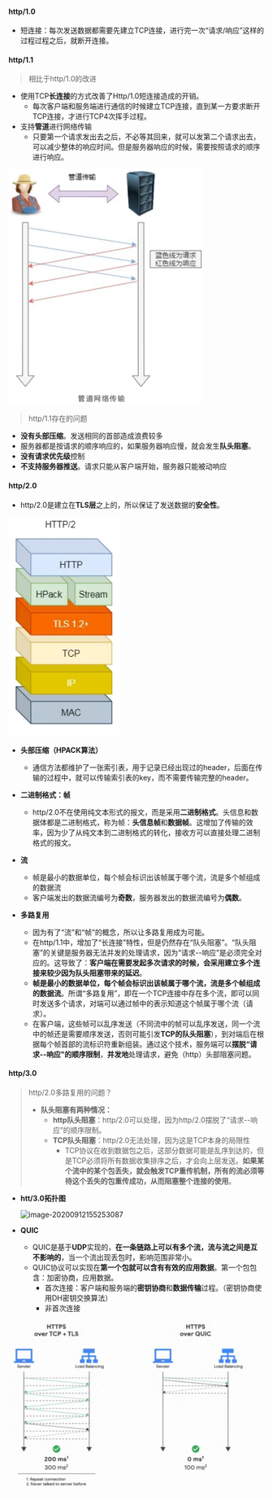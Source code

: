 #### http/1.0

- 短连接：每次发送数据都需要先建立TCP连接，进行完一次“请求/响应”这样的过程过程之后，就断开连接。



#### http/1.1

> 相比于http/1.0的改进

- 使用TCP**长连接**的方式改善了Http/1.0短连接造成的开销。
  - 每次客户端和服务端进行通信的时候建立TCP连接，直到某一方要求断开TCP连接，才进行TCP4次挥手过程。
- 支持**管道**进行网络传输
  - 只要第一个请求发出去之后，不必等其回来，就可以发第二个请求出去，可以减少整体的响应时间。但是服务器响应的时候，需要按照请求的顺序进行响应。

![image-20200912152833278](.\markdown-picture\管道.png)

> http/1.1存在的问题

- **没有头部压缩**。发送相同的首部造成浪费较多
- 服务器都是按请求的顺序响应的，如果服务器响应慢，就会发生**队头阻塞**。
- **没有请求优先级**控制
- **不支持服务器推送**。请求只能从客户端开始，服务器只能被动响应



#### http/2.0

- http/2.0是建立在**TLS层**之上的，所以保证了发送数据的**安全性**。

![image-20200912153426049](.\markdown-picture\http2.0.png)

- **头部压缩（HPACK算法）**
  - 通信方法都维护了一张索引表，用于记录已经出现过的header，后面在传输的过程中，就可以传输索引表的key，而不需要传输完整的header。
- **二进制格式：帧**
  - http/2.0不在使用纯文本形式的报文，而是采用**二进制格式**。头信息和数据体都是二进制格式，称为帧：**头信息帧**和**数据帧**。这增加了传输的效率，因为少了从纯文本到二进制格式的转化，接收方可以直接处理二进制格式的报文。

- **流**
  - 帧是最小的数据单位，每个帧会标识出该帧属于哪个流，流是多个帧组成的数据流
  - 客户端发出的数据流编号为**奇数**，服务器发出的数据流编号为**偶数**。
- **多路复用**
  - 因为有了“流”和“帧”的概念，所以让多路复用成为可能。
  - 在http/1.1中，增加了“长连接”特性，但是仍然存在“队头阻塞”。“队头阻塞”的关键是服务器无法并发的处理请求，因为“请求--响应”是必须完全对应的。这导致了：**客户端在需要发起多次请求的时候，会采用建立多个连接来较少因为队头阻塞带来的延迟**。
  - **帧是最小的数据单位，每个帧会标识出该帧属于哪个流，流是多个帧组成的数据流**。所谓“多路复用”，即在一个TCP连接中存在多个流，即可以同时发送多个请求，对端可以通过帧中的表示知道这个帧属于哪个流（请求）。
  - 在客户端，这些帧可以乱序发送（不同流中的帧可以乱序发送，同一个流中的帧还是需要顺序发送，否则可能引发**TCP的队头阻塞**），到对端后在根据每个帧首部的流标识符重新组装。通过这个技术，服务端可以**摆脱“请求--响应”的顺序限制**，**并发地**处理请求，避免（http）头部阻塞问题。



#### http/3.0

>  http/2.0多路复用的问题？
>
> - **队头阻塞有两种情况：**
>   - **http队头阻塞**：http/2.0可以处理，因为http/2.0摆脱了“请求--响应”的顺序限制。
>   - **TCP队头阻塞**：http/2.0无法处理，因为这是TCP本身的局限性
>     - TCP协议在收到数据包之后，这部分数据可能是乱序到达的，但是TCP必须将所有数据收集排序之后，才会向上层发送。**如果某个流中的某个包丢失，就会触发TCP重传机制，所有的流必须等待这个丢失的包重传成功，从而阻塞整个连接的使用**。

- **htt/3.0拓扑图**

  ![image-20200912155253087](D:\study\github\Clearlove4396.github.io\计算机网络\markdown-picture\http3.0.png)

- **QUIC**
  - QUIC是基于**UDP**实现的，**在一条链路上可以有多个流，流与流之间是互不影响的**，当一个流出现丢包时，影响范围非常小。
  - QUIC协议可以实现在**第一个包就可以含有有效的应用数据**。第一个包包含：加密协商，应用数据。
    - 首次连接：客户端和服务端的**密钥协商**和**数据传输**过程。（密钥协商使用DH密钥交换算法）
    - 非首次连接

![image-20200912161600553](.\markdown-picture\QUIC连接过程.png)

